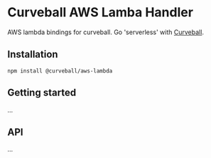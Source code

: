 Curveball AWS Lamba Handler
===========================

AWS lambda bindings for curveball. Go 'serverless' with [Curveball][1].

Installation
------------

    npm install @curveball/aws-lambda


Getting started
---------------

...

API
---

...

[1]: https://github.com/curveball
